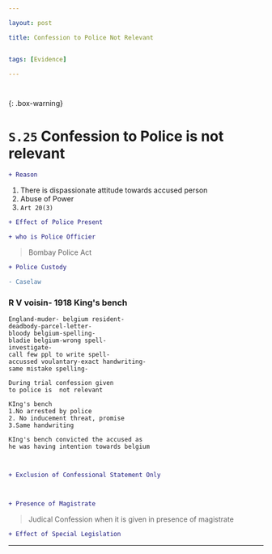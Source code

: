 ```yaml
---

layout: post

title: Confession to Police Not Relevant


tags: [Evidence]

---
```


` `

{: .box-warning}
# `S.25` Confession to Police is not relevant

```diff
+ Reason
```

1. There is dispassionate attitude towards accused person
2. Abuse of Power
3. `Art 20(3)` 


```diff
+ Effect of Police Present
```


```diff
+ who is Police Officier
```
  > Bombay Police Act

```diff
+ Police Custody
```


```diff
- Caselaw
```
 
### R V voisin- 1918 King's bench

    England-muder- belgium resident-
    deadbody-parcel-letter-
    bloody belgium-spelling-
    bladie belgium-wrong spell-
    investigate-
    call few ppl to write spell-
    accussed voulantary-exact handwriting-
    same mistake spelling-

    During trial confession given  
    to police is  not relevant

    KIng's bench
    1.No arrested by police
    2. No inducement threat, promise
    3.Same handwriting

    KIng's bench convicted the accused as 
    he was having intention towards belgium

` `
```diff
+ Exclusion of Confessional Statement Only
```    

` `
```diff
+ Presence of Magistrate
```
> Judical Confession when it is given in presence of magistrate


```diff
+ Effect of Special Legislation
```
   
---

  
  